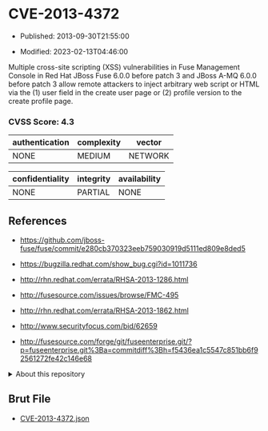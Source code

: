 # CVE-2013-4372

- Published: 2013-09-30T21:55:00

- Modified: 2023-02-13T04:46:00

Multiple cross-site scripting (XSS) vulnerabilities in Fuse Management Console in Red Hat JBoss Fuse 6.0.0 before patch 3 and JBoss A-MQ 6.0.0 before patch 3 allow remote attackers to inject arbitrary web script or HTML via the (1) user field in the create user page or (2) profile version to the create profile page.

### CVSS Score: **4.3**

| authentication | complexity | vector |
| --- | --- | --- |
| NONE | MEDIUM | NETWORK |

| confidentiality | integrity | availability |
| --- | --- | --- |
| NONE | PARTIAL | NONE |

## References

* https://github.com/jboss-fuse/fuse/commit/e280cb370323eeb759030919d5111ed809e8ded5

* https://bugzilla.redhat.com/show_bug.cgi?id=1011736

* http://rhn.redhat.com/errata/RHSA-2013-1286.html

* http://fusesource.com/issues/browse/FMC-495

* http://rhn.redhat.com/errata/RHSA-2013-1862.html

* http://www.securityfocus.com/bid/62659

* http://fusesource.com/forge/git/fuseenterprise.git/?p=fuseenterprise.git%3Ba=commitdiff%3Bh=f5436ea1c5547c851bb6f92561272fe42c146e68

<details>
<summary>About this repository</summary> 

  This repository is part of the project [Live Hack CVE](https://github.com/Live-Hack-CVE). Main website can be found [www.live-hack.org](https://www.live-hack.org) 
  
  Made by [Sn0wAlice](https://github.com/Sn0wAlice) for the people that care about security and need to have a feed of the latest CVEs. Hope you enjoy it, don't forget to star the repo and follow me on [Twitter](https://twitter.com/Sn0wAlice) and [Github](https://github.com/Sn0wAlice). And that is my [personnal website](https://www.alice-snow.me/)

  - [Home Page](https://github.com/Live-Hack-CVE)
  - [Framework](https://github.com/Live-Hack-CVE/cve-framework)
  - [CVE database](https://github.com/Live-Hack-CVE/full_database)
  - [Changelog](https://github.com/Live-Hack-CVE/Changelog)
</details>

## Brut File

* [CVE-2013-4372.json](https://raw.githubusercontent.com/Live-Hack-CVE/full_database/main/cves/2013/CVE-2013-4372.json)

